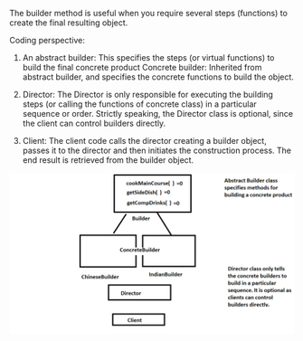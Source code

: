 The builder method is useful when you require several steps (functions) to create the final resulting object.

Coding perspective:
1) An abstract builder: This specifies the steps (or virtual functions) to build the final concrete product
        Concrete builder: Inherited from abstract builder, and specifies the concrete functions to build the object.
        
2) Director: The Director is only responsible for executing the building steps (or calling the functions of concrete class) in a particular sequence or order.
             Strictly speaking, the Director class is optional, since the client can control builders directly.
           
3) Client: The client code calls the director creating a builder object, passes it to the director and then initiates the construction process. 
           The end result is retrieved from the builder object.
           
![alt text](https://github.com/RajSanpui/DesignPatterns/blob/main/Creational/Builder/Restaurant.png)
